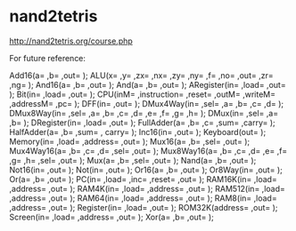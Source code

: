 # nand2tetris

http://nand2tetris.org/course.php

For future reference:

  Add16(a= ,b= ,out= ); 
  ALU(x= ,y= ,zx= ,nx= ,zy= ,ny= ,f= ,no= ,out= ,zr= ,ng= ); 
  And16(a= ,b= ,out= ); 
  And(a= ,b= ,out= ); 
  ARegister(in= ,load= ,out= ); 
  Bit(in= ,load= ,out= ); 
  CPU(inM= ,instruction= ,reset= ,outM= ,writeM= ,addressM= ,pc= ); 
  DFF(in= ,out= ); 
  DMux4Way(in= ,sel= ,a= ,b= ,c= ,d= ); 
  DMux8Way(in= ,sel= ,a= ,b= ,c= ,d= ,e= ,f= ,g= ,h= ); 
  DMux(in= ,sel= ,a= ,b= ); 
  DRegister(in= ,load= ,out= ); 
  FullAdder(a= ,b= ,c= ,sum= ,carry= );  
  HalfAdder(a= ,b= ,sum= , carry= ); 
  Inc16(in= ,out= ); 
  Keyboard(out= ); 
  Memory(in= ,load= ,address= ,out= ); 
  Mux16(a= ,b= ,sel= ,out= ); 
  Mux4Way16(a= ,b= ,c= ,d= ,sel= ,out= ); 
  Mux8Way16(a= ,b= ,c= ,d= ,e= ,f= ,g= ,h= ,sel= ,out= ); 
  Mux(a= ,b= ,sel= ,out= ); 
  Nand(a= ,b= ,out= ); 
  Not16(in= ,out= ); 
  Not(in= ,out= ); 
  Or16(a= ,b= ,out= ); 
  Or8Way(in= ,out= ); 
  Or(a= ,b= ,out= ); 
  PC(in= ,load= ,inc= ,reset= ,out= ); 
  RAM16K(in= ,load= ,address= ,out= ); 
  RAM4K(in= ,load= ,address= ,out= ); 
  RAM512(in= ,load= ,address= ,out= ); 
  RAM64(in= ,load= ,address= ,out= ); 
  RAM8(in= ,load= ,address= ,out= ); 
  Register(in= ,load= ,out= ); 
  ROM32K(address= ,out= ); 
  Screen(in= ,load= ,address= ,out= ); 
  Xor(a= ,b= ,out= ); 
